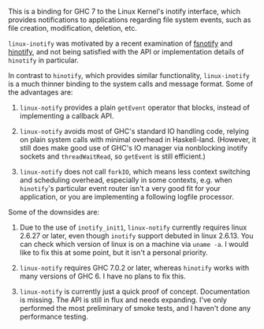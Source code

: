 This is a binding for GHC 7 to the Linux Kernel's inotify interface,
which provides notifications to applications regarding file system
events,  such as file creation,  modification, deletion,  etc.

`linux-inotify` was motivated by a recent examination of
[fsnotify](https://github.com/mdittmer/hfsnotify) and
[hinotify](https://github.com/kolmodin/hinotify),  and not being
satisfied with the API or implementation details of `hinotify` in
particular.

In contrast to `hinotify`,  which provides similar functionality,
`linux-inotify` is a much thinner binding to the system calls and
message format.   Some of the advantages are:

1.  `linux-notify` provides a plain `getEvent` operator that blocks,
instead of implementing a callback API.

2.  `linux-notify` avoids most of GHC's standard IO handling code,
relying on plain system calls with minimal overhead in Haskell-land.
(However, it still does make good use of GHC's IO manager via
nonblocking inotify sockets and `threadWaitRead`,  so `getEvent` is
still efficient.)

3.  `linux-notify` does not call `forkIO`, which means less context
switching and scheduling overhead, especially in some contexts, e.g.
when `hinotify`'s particular event router isn't a very good fit for
your application,  or you are implementing a following logfile
processor.


Some of the downsides are:

1.   Due to the use of `inotify_init1`,  `linux-notify` currently
requires linux 2.6.27 or later,  even though `inotify` support
debuted in linux 2.6.13.   You can check which version of linux is
on a machine via `uname -a`.   I would like to fix this at some point,
but it isn't a personal priority.

2.   `linux-notify` requires GHC 7.0.2 or later,  whereas `hinotify`
works with many versions of GHC 6.   I have no plans to fix this.

3.   `linux-notify` is currently just a quick proof of concept.
Documentation is missing.  The API is still in flux and needs
expanding.  I've only performed the most preliminary of smoke tests,
and I haven't done any performance testing.
